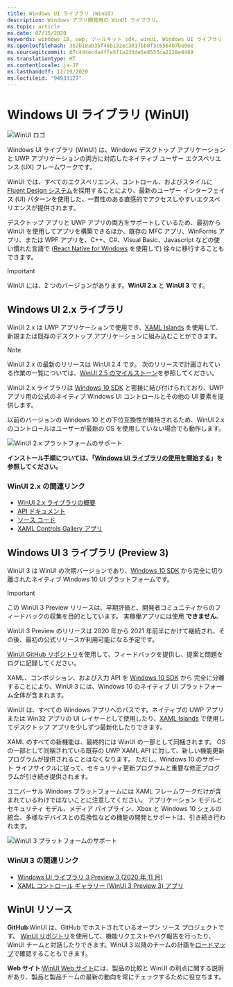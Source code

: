 ```yaml
---
title: Windows UI ライブラリ (WinUI)
description: Windows アプリ開発用の WinUI ライブラリ。
ms.topic: article
ms.date: 07/15/2020
keywords: windows 10, uwp, ツールキット sdk, winui, Windows UI ライブラリ
ms.openlocfilehash: 3b2b18ab35f46b132ec3017bb0f3c6564b7be9ee
ms.sourcegitcommit: 67c4d4ecda4ffe5f1a233de5e8555ca2228e8489
ms.translationtype: HT
ms.contentlocale: ja-JP
ms.lasthandoff: 11/19/2020
ms.locfileid: "94933127"
---
```

# <a name="windows-ui-library-winui"></a>Windows UI ライブラリ (WinUI)

![WinUI ロゴ](../images/logo-winui.png)

Windows UI ライブラリ (WinUI) は、Windows デスクトップ アプリケーションと UWP アプリケーションの両方に対応したネイティブ ユーザー エクスペリエンス (UX) フレームワークです。

WinUI では、すべてのエクスペリエンス、コントロール、およびスタイルに [Fluent Design システム](https://www.microsoft.com/design/fluent/#/)を採用することにより、最新のユーザー インターフェイス (UI) パターンを使用した、一貫性のある直感的でアクセスしやすいエクスペリエンスが提供されます。

デスクトップ アプリと UWP アプリの両方をサポートしているため、最初から WinUI を使用してアプリを構築できるほか、既存の MFC アプリ、WinForms アプリ、または WPF アプリを、C++、C#、Visual Basic、Javascript などの使い慣れた言語で ([React Native for Windows](https://microsoft.github.io/react-native-windows/) を使用して) 徐々に移行することもできます。

> [!Important]
> WinUI には、2 つのバージョンがあります。**WinUI 2.x** と **WinUI 3** です。

## <a name="windows-ui-2x-library"></a>Windows UI 2.x ライブラリ

WinUI 2.x は UWP アプリケーションで使用でき、[XAML Islands](../desktop/modernize/xaml-islands.md) を使用して、新規または既存のデスクトップ アプリケーションに組み込むことができます。

> [!NOTE]
> WinUI 2.x の最新のリリースは WinUI 2.4 です。 次のリリースで計画されている作業の一覧については、[WinUI 2.5 のマイルストーン](https://github.com/microsoft/microsoft-ui-xaml/milestone/10)を参照してください。

WinUI 2.x ライブラリは [Windows 10 SDK](https://developer.microsoft.com/windows/downloads/windows-10-sdk/) と密接に結び付けられており、UWP アプリ用の公式のネイティブ Windows UI コントロールとその他の UI 要素を提供します。

以前のバージョンの Windows 10 との下位互換性が維持されるため、WinUI 2.x のコントロールはユーザーが最新の OS を使用していない場合でも動作します。

![WinUI 2.x プラットフォームのサポート](../images/platforms-winui2.png)

**インストール手順については、「[Windows UI ライブラリの使用を開始する](winui2/getting-started.md)」を参照してください。**

### <a name="related-links-for-winui-2x"></a>WinUI 2.x の関連リンク

- [WinUI 2.x ライブラリの概要](winui2/index.md)
- [API ドキュメント](/windows/winui/api/)
- [ソース コード](https://aka.ms/winui)
- [XAML Controls Gallery アプリ](https://www.microsoft.com/p/xaml-controls-gallery/9msvh128x2zt)

## <a name="windows-ui-3-library-preview-3"></a>Windows UI 3 ライブラリ (Preview 3)

WinUI 3 は WinUI の次期バージョンであり、[Windows 10 SDK](https://developer.microsoft.com/windows/downloads/windows-10-sdk/) から完全に切り離されたネイティブ Windows 10 UI プラットフォームです。

> [!Important]
> この WinUI 3 Preview リリースは、早期評価と、開発者コミュニティからのフィードバックの収集を目的としています。 実稼働アプリには使用 **できません**。
>
> WinUI 3 Preview のリリースは 2020 年から 2021 年前半にかけて継続され、その後、最初の公式リリースが利用可能になる予定です。
>
> [WinUI GitHub リポジトリ](https://github.com/microsoft/microsoft-ui-xaml)を使用して、フィードバックを提供し、提案と問題をログに記録してください。

XAML、コンポジション、および入力 API を [Windows 10 SDK](https://developer.microsoft.com/windows/downloads/windows-10-sdk/) から 完全に分離することにより、WinUI 3 には、Windows 10 のネイティブ UI プラットフォーム全体が含まれます。

WinUI は、すべての Windows アプリへのパスです。ネイティブの UWP アプリまたは Win32 アプリの UI レイヤーとして使用したり、[XAML Islands](../desktop/modernize/xaml-islands.md) で使用してデスクトップ アプリを少しずつ最新化したりできます。

XAML のすべての新機能は、最終的には WinUI の一部として同梱されます。 OS の一部として同梱されている既存の UWP XAML API に対して、新しい機能更新プログラムが提供されることはなくなります。 ただし、Windows 10 のサポート ライフサイクルに従って、セキュリティ更新プログラムと重要な修正プログラムが引き続き提供されます。

ユニバーサル Windows プラットフォームには XAML フレームワークだけが含まれているわけではないことに注意してください。 アプリケーション モデルとセキュリティ モデル、メディア パイプライン、Xbox と Windows 10 シェルの統合、多様なデバイスとの互換性などの機能の開発とサポートは、引き続き行われます。

![WinUI 3 プラットフォームのサポート](../images/platforms-winui3.png)

### <a name="related-links-for-winui-3"></a>WinUI 3 の関連リンク

- [Windows UI ライブラリ 3 Preview 3 (2020 年 11 月)](winui3/index.md)
- [XAML コントロール ギャラリー (WinUI 3 Preview 3) アプリ](https://github.com/microsoft/Xaml-Controls-Gallery/tree/winui3preview)

## <a name="winui-resources"></a>WinUI リソース

**GitHub**:WinUI は、GitHub でホストされているオープン ソース プロジェクトです。 [WinUI リポジトリ](https://github.com/microsoft/microsoft-ui-xaml)を使用して、機能リクエストやバグ報告を行ったり、WinUI チームと対話したりできます。WinUI 3 以降のチームの計画を[ロードマップ](https://github.com/microsoft/microsoft-ui-xaml/blob/master/docs/roadmap.md)で確認することもできます。

**Web サイト**:[WinUI Web サイト](https://aka.ms/winui)には、製品の比較と WinUI の利点に関する説明があり、製品と製品チームの最新の動向を常にチェックするために役立ちます。